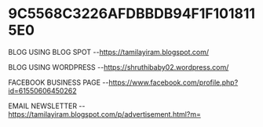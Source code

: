 # 9C5568C3226AFDBBDB94F1F1018115E0



BLOG USING BLOG SPOT --https://tamilayiram.blogspot.com/


BLOG USING WORDPRESS --https://shruthibaby02.wordpress.com/

FACEBOOK BUSINESS PAGE --https://www.facebook.com/profile.php?id=61550606450262

EMAIL NEWSLETTER --https://tamilayiram.blogspot.com/p/advertisement.html?m=
